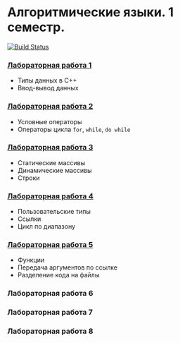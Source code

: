 # Алгоритмические языки. 1 семестр.

[![Build Status](https://travis-ci.org/bmstu-iu8-cpp/cpp-beginner-2017.svg?branch=master)](https://travis-ci.org/bmstu-iu8-cpp/cpp-beginner-2017)

### [Лабораторная работа 1](lab1/lab1_1.cpp)
* Типы данных в C++
* Ввод-вывод данных

### [Лабораторная работа 2](lab2/lab2_1.cpp)
* Условные операторы
* Операторы цикла `for`, `while`, `do while`

### [Лабораторная работа 3](lab3/lab3_1.cpp)
* Статические массивы
* Динамические массивы
* Строки

### [Лабораторная работа 4](lab4/lab4_1.cpp)
* Пользовательские типы
* Ссылки
* Цикл по диапазону

### [Лабораторная работа 5](lab5)
* Функции
* Передача аргументов по ссылке
* Разделение кода на файлы

### Лабораторная работа 6

### Лабораторная работа 7

### Лабораторная работа 8
